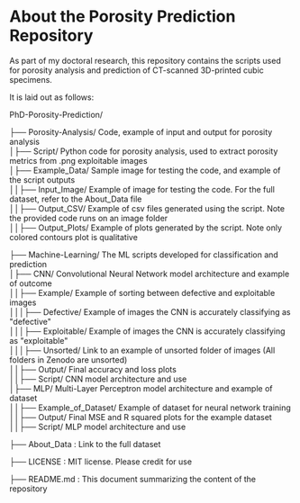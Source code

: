 # About the Porosity Prediction Repository

As part of my doctoral research, this repository contains the scripts used for porosity analysis and prediction of CT-scanned 3D-printed cubic specimens.  

It is laid out as follows:

PhD-Porosity-Prediction/  
                                                                                                                                                                                  
├── Porosity-Analysis/                  Code, example of input and output for porosity analysis                                                                                                                                                                                 
│├── Script/                          Python code for porosity analysis, used to extract porosity metrics from .png exploitable images  
│├── Example_Data/                    Sample image for testing the code, and example of the script outputs  
││├── Input_Image/                Example of image for testing the code.  For the full dataset, refer to the About_Data file  
││├── Output_CSV/                 Example of csv files generated using the script. Note the provided code runs on an image folder  
││├── Output_Plots/               Example of plots generated by the script. Note only colored contours plot is qualitative   
                                                                                                                                                                                  
                                                                                                                                                                                  
├── Machine-Learning/                   The ML scripts developed for classification and prediction                                                                                                                                                                              
│├── CNN/                             Convolutional Neural Network model architecture and example of outcome    
││├── Example/                  Example of sorting between defective and exploitable images  
│││├── Defective/               Example of images the CNN is accurately classifying as "defective"  
│││├── Exploitable/             Example of images the CNN is accurately classifying as "exploitable"  
│││├── Unsorted/                Link to an example of unsorted folder of images (All folders in Zenodo are unsorted)  
││├── Output/                   Final accuracy and loss plots  
││├── Script/                   CNN model architecture and use  
│├── MLP/                            Multi-Layer Perceptron model architecture and example of dataset  
││├── Example_of_Dataset/         Example of dataset for neural network training  
││├── Output/                     Final MSE and R squared plots for the example dataset  
││├── Script/                     MLP model architecture and use  
                                                                          
                                                                                                                                                                                  
├── About_Data                         : Link to the full dataset  
                                                                                                       
├── LICENSE                         :    MIT license. Please credit for use  
                                                                                                                                                                                  
├── README.md                         :  This document summarizing the content of the repository  
                                                                                                                                                                                  

                                                                                                                                                                                  
